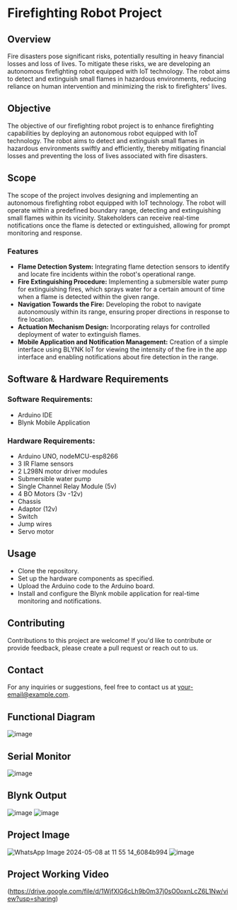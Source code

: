 # Firefighting Robot Project

## Overview
Fire disasters pose significant risks, potentially resulting in heavy financial losses and loss of lives. To mitigate these risks, we are developing an autonomous firefighting robot equipped with IoT technology. The robot aims to detect and extinguish small flames in hazardous environments, reducing reliance on human intervention and minimizing the risk to firefighters' lives.

## Objective
The objective of our firefighting robot project is to enhance firefighting capabilities by deploying an autonomous robot equipped with IoT technology. The robot aims to detect and extinguish small flames in hazardous environments swiftly and efficiently, thereby mitigating financial losses and preventing the loss of lives associated with fire disasters.

## Scope
The scope of the project involves designing and implementing an autonomous firefighting robot equipped with IoT technology. The robot will operate within a predefined boundary range, detecting and extinguishing small flames within its vicinity. Stakeholders can receive real-time notifications once the flame is detected or extinguished, allowing for prompt monitoring and response.

### Features
- **Flame Detection System:** Integrating flame detection sensors to identify and locate fire incidents within the robot's operational range.
- **Fire Extinguishing Procedure:** Implementing a submersible water pump for extinguishing fires, which sprays water for a certain amount of time when a flame is detected within the given range.
- **Navigation Towards the Fire:** Developing the robot to navigate autonomously within its range, ensuring proper directions in response to fire location.
- **Actuation Mechanism Design:** Incorporating relays for controlled deployment of water to extinguish flames.
- **Mobile Application and Notification Management:** Creation of a simple interface using BLYNK IoT for viewing the intensity of the fire in the app interface and enabling notifications about fire detection in the range.

## Software & Hardware Requirements
### Software Requirements:
- Arduino IDE
- Blynk Mobile Application

### Hardware Requirements:
- Arduino UNO, nodeMCU-esp8266
- 3 IR Flame sensors
- 2 L298N motor driver modules
- Submersible water pump
- Single Channel Relay Module (5v)
- 4 BO Motors (3v -12v)
- Chassis
- Adaptor (12v)
- Switch
- Jump wires
- Servo motor

## Usage
- Clone the repository.
- Set up the hardware components as specified.
- Upload the Arduino code to the Arduino board.
- Install and configure the Blynk mobile application for real-time monitoring and notifications.

## Contributing
Contributions to this project are welcome! If you'd like to contribute or provide feedback, please create a pull request or reach out to us.

## Contact
For any inquiries or suggestions, feel free to contact us at [your-email@example.com](mailto:your-email@example.com).

## Functional Diagram
![image](https://github.com/RithikSuthan/Fire-Fighting-Robot/assets/72434153/591ef8b4-1049-47ba-a3f4-05d5ecc57b84)

## Serial Monitor 
![image](https://github.com/RithikSuthan/Fire-Fighting-Robot/assets/72434153/a7cb3875-f757-4a05-bafb-a0978210df3f)

## Blynk Output
![image](https://github.com/RithikSuthan/Fire-Fighting-Robot/assets/72434153/9e2b59cb-6923-4f2b-921a-faa9fba2f446)
![image](https://github.com/RithikSuthan/Fire-Fighting-Robot/assets/72434153/6463d9b1-15d0-4a35-9816-e6a203c56eec)


## Project Image
![WhatsApp Image 2024-05-08 at 11 55 14_6084b994](https://github.com/RithikSuthan/Fire-Fighting-Robot/assets/72434153/de4ff3ce-9939-4481-8a68-0514e294e25e)
![image](https://github.com/RithikSuthan/Fire-Fighting-Robot/assets/72434153/8bde25f7-ac37-454a-a0b3-43080ea5b9e7)

## Project Working Video
(https://drive.google.com/file/d/1WjfXlG6cLh9b0m37j0sO0oxnLcZ6L1Nw/view?usp=sharing)
